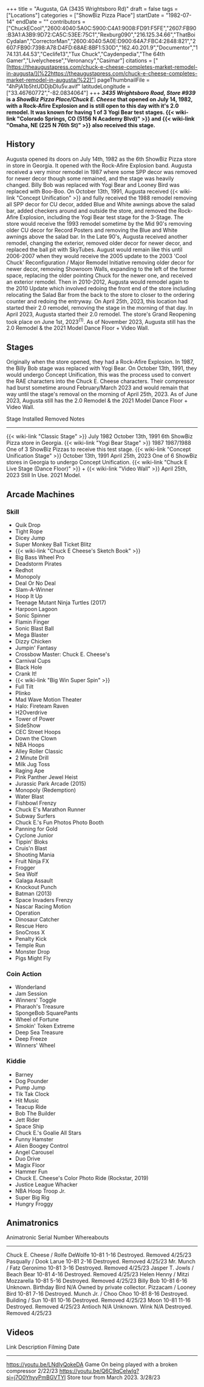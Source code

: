 +++
title = "Augusta, GA (3435 Wrightsboro Rd)"
draft = false
tags = ["Locations"]
categories = ["ShowBiz Pizza Place"]
startDate = "1982-07-14"
endDate = ""
contributors = ["ChuckECool","2600:4040:5A0C:5900:C4A1:9008:FD91:F5FE","2607:FB90:B3A1:A3B9:9D72:CA5C:53EE:75C1","Rexburg090","216.125.34.66","ThatBoiCydalan","CorrectorMan","2600:4040:5A0E:D900:64A7:FBC4:2848:821","2607:FB90:7398:A78:D4FD:68AE:8BF1:530D","162.40.201.9","Documentor","174.131.44.53","Ceclife13","Tux Chuck","Caydenpedia","The 64th Gamer","Livelycheese","Veronancy","Casimar"]
citations = ["[https://theaugustapress.com/chuck-e-cheese-completes-market-remodel-in-augusta/](%22https://theaugustapress.com/chuck-e-cheese-completes-market-remodel-in-augusta/%22)"]
pageThumbnailFile = "4hPjA1b5htUDDjbDIu5v.avif"
latitudeLongitude = ["33.46760772","-82.0834064"]
+++
***3435 Wrightsboro Road, Store #939* is a *ShowBiz Pizza Place/Chuck E. Cheese* that opened on July 14, 1982, with a Rock-Afire Explosion and is still open to this day with it's 2.0 remodel.
It was known for having 1 of 3 Yogi Bear test stages. {{< wiki-link "Colorado Springs, CO (5156 N Academy Blvd)" >}} and {{< wiki-link "Omaha, NE (225 N 76th St)" >}} also received this stage.**

## History

Augusta opened its doors on July 14th, 1982 as the 6th ShowBiz Pizza store in store in Georgia. It opened with the Rock-Afire Explosion band. Augusta received a very minor remodel in 1987 where some SPP decor was removed for newer decor though some remained, and the stage was heavily changed. Billy Bob was replaced with Yogi Bear and Looney Bird was replaced with Boo-Boo. On October 13th, 1991, Augusta received {{< wiki-link "Concept Unification" >}} and fully received the 1988 remodel removing all SPP decor for CU decor, added Blue and White awnings above the salad bar, added checkers around and outside the store, and removed the Rock-Afire Explosion, including the Yogi Bear test stage for the 3-Stage. The store would receive the 1993 remodel sometime by the Mid 90's removing older CU decor for Record Posters and removing the Blue and White awnings above the salad bar. In the Late 90's, Augusta received another remodel, changing the exterior, removed older decor for newer decor, and replaced the ball pit with SkyTubes. August would remain like this until 2006-2007 when they would receive the 2005 update to the 2003 'Cool Chuck' Reconfiguration / Major Remodel Initiative removing older decor for newer decor, removing Showroom Walls, expanding to the left of the former space, replacing the older pointing Chuck for the newer one, and received an exterior remodel. Then in 2010-2012, Augusta would remodel again to the 2010 Update which involved redoing the front end of the store including relocating the Salad Bar from the back to the store to closer to the ordering counter and redoing the entryway. On April 25th, 2023, this location had started their 2.0 remodel, removing the stage in the morning of that day. In April 2023, Augusta started their 2.0 remodel. The store's Grand Reopening took place on June 1st, 2023<sup>(1)</sup>. As of November 2023, Augusta still has the 2.0 Remodel & the 2021 Model Dance Floor + Video Wall.

## Stages

Originally when the store opened, they had a Rock-Afire Explosion. In 1987, the Billy Bob stage was replaced with Yogi Bear. On October 13th, 1991, they would undergo Concept Unification, this was the process used to convert the RAE characters into the Chuck E. Cheese characters. Their compressor had burst sometime around February/March 2023 and would remain that way until the stage's removal on the morning of April 25th, 2023. As of June 2023, Augusta still has the 2.0 Remodel & the 2021 Model Dance Floor + Video Wall.

  Stage                                                                                           Installed            Removed              Notes
  ----------------------------------------------------------------------------------------------- -------------------- -------------------- --------------------------------------------------------------------
  {{< wiki-link "Classic Stage" >}}                                                           July 1982            October 13th, 1991   6th ShowBiz Pizza store in Georgia.
  {{< wiki-link "Yogi Bear Stage" >}}                                                         1987                 1987/1988            One of 3 ShowBiz Pizzas to receive this test stage.
  {{< wiki-link "Concept Unification Stage" >}}                                               October 13th, 1991   April 25th, 2023     One of 6 ShowBiz stores in Georgia to undergo Concept Unification.
  {{< wiki-link "Chuck E Live Stage (Dance Floor)" >}} + {{< wiki-link "Video Wall" >}}   April 25th, 2023     Still In Use.        2021 Model.

## Arcade Machines

### Skill

- Quik Drop
- Tight Rope
- Dicey Jump
- Super Monkey Ball Ticket Blitz
- {{< wiki-link "Chuck E Cheese's Sketch Book" >}}
- Big Bass Wheel Pro
- Deadstorm Pirates
- Redhot
- Monopoly
- Deal Or No Deal
- Slam-A-Winner
- Hoop It Up
- Teenage Mutant Ninja Turtles (2017)
- Harpoon Lagoon
- Sonic Spinner
- Flamin Finger
- Sonic Blast Ball
- Mega Blaster
- Dizzy Chicken
- Jumpin' Fantasy
- Crossbow Master: Chuck E. Cheese's
- Carnival Cups
- Black Hole
- Crank It!
- {{< wiki-link "Big Win Super Spin" >}}
- Full Tilt
- Plinko
- Mad Wave Motion Theater
- Halo: Fireteam Raven
- H2Overdrive
- Tower of Power
- SideShow
- CEC Street Hoops
- Down the Clown
- NBA Hoops
- Alley Roller Classic
- 2 Minute Drill
- Milk Jug Toss
- Raging Ape
- Pink Panther Jewel Heist
- Jurassic Park Arcade (2015)
- Monopoly (Redemption)
- Water Blast
- Fishbowl Frenzy
- Chuck E's Marathon Runner
- Subway Surfers
- Chuck E.'s Fun Photos Photo Booth
- Panning for Gold
- Cyclone Junior
- Tippin' Bloks
- Cruis'n Blast
- Shooting Mania
- Fruit Ninja FX
- Frogger
- Sea Wolf
- Galaga Assault
- Knockout Punch
- Batman (2013)
- Space Invaders Frenzy
- Nascar Racing Motion
- Operation
- Dinosaur Catcher
- Rescue Hero
- SnoCross X
- Penalty Kick
- Temple Run
- Monster Drop
- Pigs Might Fly

### Coin Action

- Wonderland
- Jam Session
- Winners' Toggle
- Pharaoh's Treasure
- SpongeBob SquarePants
- Wheel of Fortune
- Smokin' Token Extreme
- Deep Sea Treasure
- Deep Freeze
- Winners' Wheel

### Kiddie

- Barney
- Dog Pounder
- Pump Jump
- Tik Tak Clock
- Hit Music
- Teacup Ride
- Bob The Builder
- Jett Rider
- Space Ship
- Chuck E.'s Goalie All Stars
- Funny Hamster
- Alien Boogey Control
- Angel Carousel
- Duo Drive
- Magix Floor
- Hammer Fun
- Chuck E. Cheese's Color Photo Ride (Rockstar, 2019)
- Justice League Whacker
- NBA Hoop Troop Jr.
- Super Big Rig
- Hungry Froggy

## Animatronics

  Animatronic                       Serial Number   Whereabouts
  --------------------------------- --------------- -----------------------------
  Chuck E. Cheese / Rolfe DeWolfe   10-81 1-16      Destroyed. Removed 4/25/23
  Pasqually / Dook Larue            10-81 2-16      Destroyed. Removed 4/25/23
  Mr. Munch / Fatz Geronimo         10-81 3-16      Destroyed. Removed 4/25/23
  Jasper T. Jowls / Beach Bear      10-81 4-16      Destroyed. Removed 4/25/23
  Helen Henny / Mitzi Mozzarella    10-81 5-16      Destroyed. Removed 4/25/23
  Billy Bob                         10-81 6-16      Unknown.
  Birthday Bird                     N/A             Owned by private collector.
  Pizzacam / Looney Bird            10-81 7-16      Destroyed.
  Munch Jr. / Choo Choo             10-81 8-16      Destroyed.
  Building / Sun                    10-81 10-16     Destroyed. Removed 4/25/23
  Moon                              10-81 11-16     Destroyed. Removed 4/25/23
  Antioch                           N/A             Unknown.
  Wink                              N/A             Destroyed. Removed 4/25/23

## Videos

  Link                                               Description                                     Filming Date
  -------------------------------------------------- ----------------------------------------------- --------------
  https://youtu.be/LNdIyQokeDA                       Game On being played with a broken compressor   2/22/23
  https://youtu.be/Q6C9qCeIwlg?si=j7O0YhyyPmBGVTYl   Store tour from March 2023.                     3/28/23
